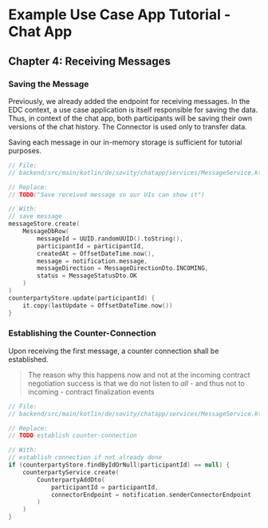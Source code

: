 # Example Use Case App Tutorial - Chat App

## Chapter 4: Receiving Messages

### Saving the Message

Previously, we already added the endpoint for receiving messages. In the EDC context, a use case application is itself responsible for saving the data. Thus, in context of the chat app, both participants will be saving their own versions of the chat history. The Connector is used only to transfer data.

Saving each message in our in-memory storage is sufficient for tutorial purposes.

```kotlin
// File:
// backend/src/main/kotlin/de/sovity/chatapp/services/MessageService.kt

// Replace:
// TODO("Save received message so our UIs can show it")

// With:
// save message
messageStore.create(
    MessageDbRow(
        messageId = UUID.randomUUID().toString(),
        participantId = participantId,
        createdAt = OffsetDateTime.now(),
        message = notification.message,
        messageDirection = MessageDirectionDto.INCOMING,
        status = MessageStatusDto.OK
    )
)
counterpartyStore.update(participantId) {
    it.copy(lastUpdate = OffsetDateTime.now())
}
```

### Establishing the Counter-Connection

Upon receiving the first message, a counter connection shall be established. 

> The reason why this happens now and not at the incoming contract negotiation success is that we do not listen to _all_ - and thus not to incoming - contract finalization events
> 

```kotlin
// File:
// backend/src/main/kotlin/de/sovity/chatapp/services/MessageService.kt

// Replace:
// TODO establish counter-connection

// With:
// establish connection if not already done
if (counterpartyStore.findByIdOrNull(participantId) == null) {
    counterpartyService.create(
        CounterpartyAddDto(
            participantId = participantId,
            connectorEndpoint = notification.senderConnectorEndpoint
        )
    )
}
```




